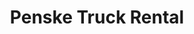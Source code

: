 ---
title: "Penske Truck Rental"
url: /allentown/penske-truck-rental-lehigh-street/
shop: storage rental
---